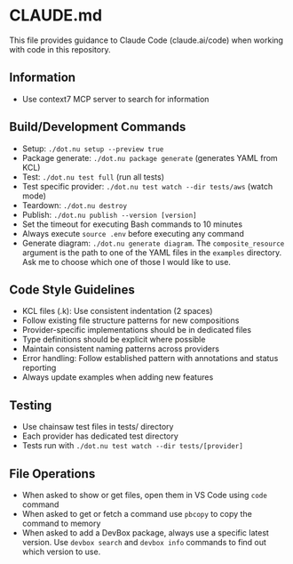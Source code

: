 # CLAUDE.md

This file provides guidance to Claude Code (claude.ai/code) when working with code in this repository.

## Information
- Use context7 MCP server to search for information

## Build/Development Commands
- Setup: `./dot.nu setup --preview true`
- Package generate: `./dot.nu package generate` (generates YAML from KCL)
- Test: `./dot.nu test full` (run all tests)
- Test specific provider: `./dot.nu test watch --dir tests/aws` (watch mode)
- Teardown: `./dot.nu destroy`
- Publish: `./dot.nu publish --version [version]`
- Set the timeout for executing Bash commands to 10 minutes
- Always execute `source .env` before executing any command
- Generate diagram: `./dot.nu generate diagram`. The `composite_resource` argument is the path to one of the YAML files in the `examples` directory. Ask me to choose which one of those I would like to use.

## Code Style Guidelines
- KCL files (.k): Use consistent indentation (2 spaces)
- Follow existing file structure patterns for new compositions
- Provider-specific implementations should be in dedicated files
- Type definitions should be explicit where possible
- Maintain consistent naming patterns across providers
- Error handling: Follow established pattern with annotations and status reporting
- Always update examples when adding new features

## Testing
- Use chainsaw test files in tests/ directory
- Each provider has dedicated test directory
- Tests run with `./dot.nu test watch --dir tests/[provider]`

## File Operations
- When asked to show or get files, open them in VS Code using `code` command
- When asked to get or fetch a command use `pbcopy` to copy the command to memory
- When asked to add a DevBox package, always use a specific latest version. Use `devbox search` and `devbox info` commands to find out which version to use.
